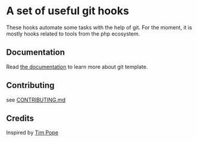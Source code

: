 # A set of useful git hooks

These hooks automate some tasks with the help of git.
For the moment, it is mostly hooks related to tools from the php ecosystem.

## Documentation

Read [the documentation][1] to learn more about git template.

## Contributing

see [CONTRIBUTING.md][2]

## Credits

Inspired by [Tim Pope][3]

[1]: http://git-template.readthedocs.org
[2]: ./CONTRIBUTING.md
[3]: http://tbaggery.com/2011/08/08/effortless-ctags-with-git.html
